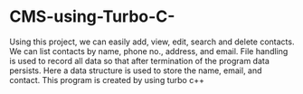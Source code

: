 # CMS-using-Turbo-C-
Using this project, we can easily add, view, edit, search and delete contacts. We can list contacts by name, phone no., address, and email. File handling is used to record all data so that after termination of the program data persists. Here a data structure is used to store the name, email, and contact. This program is created by using turbo c++
